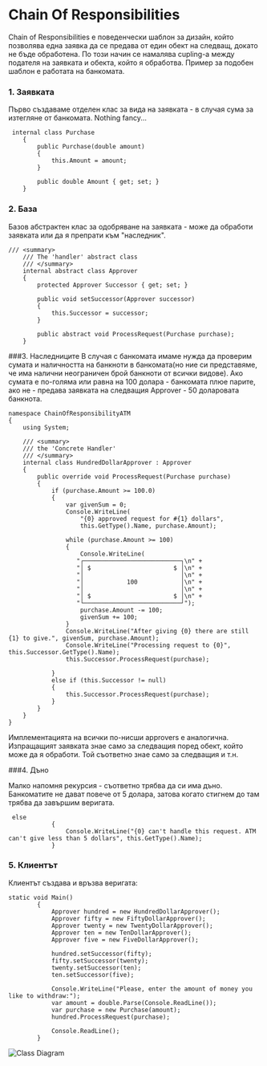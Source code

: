 # Chain Of Responsibilities

Chain of Responsibilities е поведенчески шаблон за дизайн, който позволява една заявка да се предава от един обект на следващ, докато не бъде обработена. По този начин се намалява cupling-a между подателя на заявката и обекта, който я обработва. Пример за подобен шаблон е работата на банкомата.

### 1. Заявката
Първо създаваме отделен клас за вида на заявката - в случая сума за изтегляне от банкомата. Nothing fancy...


```
 internal class Purchase    {        public Purchase(double amount)        {            this.Amount = amount;        }        public double Amount { get; set; }    }
```

### 2. База
Базов абстрактен клас за одобряване на заявката - може да обработи заявката или да я препрати към "наследник". 

```
/// <summary>    /// The 'handler' abstract class    /// </summary>    internal abstract class Approver    {        protected Approver Successor { get; set; }        public void setSuccessor(Approver successor)        {            this.Successor = successor;        }        public abstract void ProcessRequest(Purchase purchase);    }
```

###3. Наследниците
В случая с банкомата имаме нужда да проверим сумата и наличността на банкноти в банкомата(но ние си представяме, че има налични неограничен брой банкноти от всички видове). Ако сумата е по-голяма или равна на 100 долара - банкомата плюе парите, ако не - предава заявката на следващия Approver - 50 доларовата банкнота.

```
namespace ChainOfResponsibilityATM{    using System;    /// <summary>    /// the 'Concrete Handler'    /// </summary>    internal class HundredDollarApprover : Approver    {        public override void ProcessRequest(Purchase purchase)        {            if (purchase.Amount >= 100.0)            {                var givenSum = 0;                Console.WriteLine(                    "{0} approved request for #{1} dollars",                    this.GetType().Name, purchase.Amount);                while (purchase.Amount >= 100)                {                    Console.WriteLine(                   "┌───────────────────────────┐\n" +                   "│ $                       $ │\n" +                   "│                           │\n" +                   "│            100            │\n" +                   "│                           │\n" +                   "│ $                       $ │\n" +                   "└───────────────────────────┘");                    purchase.Amount -= 100;                    givenSum += 100;                }                Console.WriteLine("After giving {0} there are still {1} to give.", givenSum, purchase.Amount);                Console.WriteLine("Processing request to {0}", this.Successor.GetType().Name);                this.Successor.ProcessRequest(purchase);            }            else if (this.Successor != null)            {                this.Successor.ProcessRequest(purchase);            }        }    }}
```
Имплементацията на всички по-нисши approvers е аналогична. Изпращащият заявката знае само за следващия поред обект, който може да я обработи. Той съответно знае само за следващия и т.н.

###4. Дъно

Малко напомня рекурсия - съответно трябва да си има дъно. Банкоматите не дават повече от 5 долара, затова когато стигнем до там трябва да завършим веригата.

```
 else            {                Console.WriteLine("{0} can't handle this request. ATM can't give less than 5 dollars", this.GetType().Name);            }
```

### 5. Клиентът
Клиентът създава и връзва веригата:

```
static void Main()        {            Approver hundred = new HundredDollarApprover();            Approver fifty = new FiftyDollarApprover();            Approver twenty = new TwentyDollarApprover();            Approver ten = new TenDollarApprover();            Approver five = new FiveDollarApprover();            hundred.setSuccessor(fifty);            fifty.setSuccessor(twenty);            twenty.setSuccessor(ten);            ten.setSuccessor(five);            Console.WriteLine("Please, enter the amount of money you like to withdraw:");            var amount = double.Parse(Console.ReadLine());            var purchase = new Purchase(amount);            hundred.ProcessRequest(purchase);            Console.ReadLine();        }
```


 ![Class Diagram](http://prikachi.com/images/347/8373347M.png)

